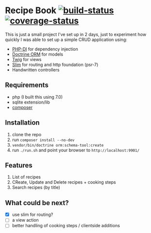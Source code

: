# Recipe Book [![build-status](https://api.travis-ci.org/webmaster777/recipe-book.svg?branch=master)](https://travis-ci.org/webmaster777/recipe-book) [![coverage-status](https://coveralls.io/repos/github/webmaster777/recipe-book/badge.svg?branch=master)](https://coveralls.io/github/webmaster777/recipe-book?branch=master)

This is just a small project I've set up in 2 days,
just to experiment how quickly I was able to set up a
simple CRUD application using:

* [PHP-DI](http://php-di.org/) for dependency injection
* [Doctrine ORM](http://www.doctrine-project.org/projects/orm.html) for models
* [Twig](https://twig.symfony.com/) for views
* [Slim](https://www.slimframework.com/) for routing and http foundation (psr-7)
* Handwritten controllers

## Requirements
* php (I built this using 7.0)
* sqlite extension/lib
* [composer](https://getcomposer.org)

## Installation

1. clone the repo
2. run `composer install --no-dev`
3. `vendor/bin/doctrine orm:schema-tool:create`
4. run `./run.sh` and point your browser to `http://localhost:9901/`

## Features
1. List of recipes
2. CReate, Update and Delete recipes + cooking steps
3. Search recipes (by title)

## What could be next?
* [x] use slim for routing?
* [ ] a view action
* [ ] better handling of cooking steps / clientside additions
